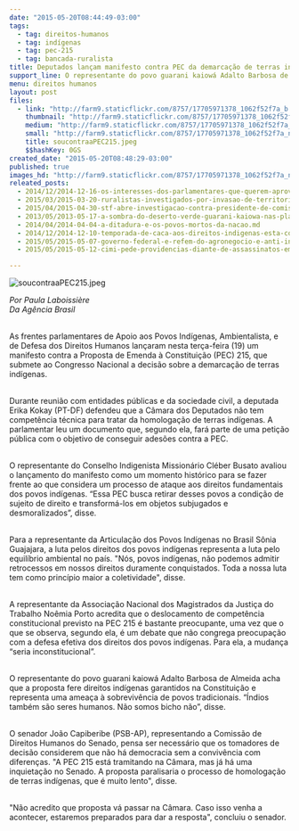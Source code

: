 ```yaml
---
date: "2015-05-20T08:44:49-03:00"
tags:
  - tag: direitos-humanos
  - tag: indígenas
  - tag: pec-215
  - tag: bancada-ruralista
title: Deputados lançam manifesto contra PEC da demarcação de terras indígenas
support_line: O representante do povo guarani kaiowá Adalto Barbosa de Almeida acha que a proposta fere direitos indígenas garantidos na Constituição.
menu: direitos humanos
layout: post
files:
  - link: "http://farm9.staticflickr.com/8757/17705971378_1062f52f7a_b.jpg"
    thumbnail: "http://farm9.staticflickr.com/8757/17705971378_1062f52f7a_t.jpg"
    medium: "http://farm9.staticflickr.com/8757/17705971378_1062f52f7a_z.jpg"
    small: "http://farm9.staticflickr.com/8757/17705971378_1062f52f7a_n.jpg"
    title: soucontraaPEC215.jpeg
    $$hashKey: 0GS
created_date: "2015-05-20T08:48:29-03:00"
published: true
images_hd: "http://farm9.staticflickr.com/8757/17705971378_1062f52f7a_n.jpg"
releated_posts:
  - 2014/12/2014-12-16-os-interesses-dos-parlamentares-que-querem-aprovar-a-pec-215.md
  - 2015/03/2015-03-20-ruralistas-investigados-por-invasao-de-territorios-indigenas-farao-relatorio-da-pec-215.md
  - 2015/04/2015-04-30-stf-abre-investigacao-contra-presidente-de-comissao-da-pec-215.md
  - 2013/05/2013-05-17-a-sombra-do-deserto-verde-guarani-kaiowa-nas-plantacoes-de-cana.md
  - 2014/04/2014-04-04-a-ditadura-e-os-povos-mortos-da-nacao.md
  - 2014/12/2014-12-10-temporada-de-caca-aos-direitos-indigenas-esta-configurada.md
  - 2015/05/2015-05-07-governo-federal-e-refem-do-agronegocio-e-anti-indigena-denuncia-bispo-do-xingu.md
  - 2015/05/2015-05-12-cimi-pede-providencias-diante-de-assassinatos-em-serie-no-nordeste.md

---
```

<p><img alt="soucontraaPEC215.jpeg" src="http://farm9.staticflickr.com/8757/17705971378_1062f52f7a_b.jpg" /></p>

<p><em>Por Paula Laboissi&egrave;re<br />
Da Ag&ecirc;ncia Brasil</em></p>

<p><br />
As frentes parlamentares de Apoio aos Povos Ind&iacute;genas, Ambientalista, e de Defesa dos Direitos Humanos lan&ccedil;aram nesta ter&ccedil;a-feira (19) um manifesto contra a Proposta de Emenda &agrave; Constitui&ccedil;&atilde;o (PEC) 215, que submete ao Congresso Nacional a decis&atilde;o sobre a demarca&ccedil;&atilde;o de terras ind&iacute;genas.</p>

<p><br />
Durante reuni&atilde;o com entidades p&uacute;blicas e da sociedade civil, a deputada Erika Kokay (PT-DF) defendeu que a C&acirc;mara dos Deputados n&atilde;o tem compet&ecirc;ncia t&eacute;cnica para tratar da homologa&ccedil;&atilde;o de terras ind&iacute;genas. A parlamentar leu um documento que, segundo ela, far&aacute; parte de uma peti&ccedil;&atilde;o p&uacute;blica com o objetivo de conseguir ades&otilde;es contra a PEC.</p>

<p><br />
O representante do Conselho Indigenista Mission&aacute;rio Cl&eacute;ber Busato avaliou o lan&ccedil;amento do manifesto como um momento hist&oacute;rico para se fazer frente ao que considera um processo de ataque aos direitos fundamentais dos povos ind&iacute;genas. &ldquo;Essa PEC busca retirar desses povos a condi&ccedil;&atilde;o de sujeito de direito e transform&aacute;-los em objetos subjugados e desmoralizados&rdquo;, disse.</p>

<p><br />
Para a representante da Articula&ccedil;&atilde;o dos Povos Ind&iacute;genas no Brasil S&ocirc;nia Guajajara, a luta pelos direitos dos povos ind&iacute;genas representa a luta pelo equil&iacute;brio ambiental no pa&iacute;s. &quot;N&oacute;s, povos ind&iacute;genas, n&atilde;o podemos admitir retrocessos em nossos direitos duramente conquistados. Toda a nossa luta tem como princ&iacute;pio maior a coletividade&quot;, disse.</p>

<p><br />
A representante da Associa&ccedil;&atilde;o Nacional dos Magistrados da Justi&ccedil;a do Trabalho No&ecirc;mia Porto acredita que o deslocamento de compet&ecirc;ncia constitucional previsto na PEC 215 &eacute; bastante preocupante, uma vez que o que se observa, segundo ela, &eacute; um debate que n&atilde;o congrega preocupa&ccedil;&atilde;o com a defesa efetiva dos direitos dos povos ind&iacute;genas. Para ela, a mudan&ccedil;a &ldquo;seria inconstitucional&rdquo;.</p>

<p><br />
O representante do povo guarani kaiow&aacute; Adalto Barbosa de Almeida acha que a proposta fere direitos ind&iacute;genas garantidos na Constitui&ccedil;&atilde;o e representa uma amea&ccedil;a &agrave; sobreviv&ecirc;ncia de povos tradicionais. &ldquo;&Iacute;ndios tamb&eacute;m s&atilde;o seres humanos. N&atilde;o somos bicho n&atilde;o&rdquo;, disse.</p>

<p><br />
O senador Jo&atilde;o Capiberibe (PSB-AP), representando a Comiss&atilde;o de Direitos Humanos do Senado, pensa ser necess&aacute;rio que os tomadores de decis&atilde;o considerem que n&atilde;o h&aacute; democracia sem a conviv&ecirc;ncia com diferen&ccedil;as. &quot;A PEC 215 est&aacute; tramitando na C&acirc;mara, mas j&aacute; h&aacute; uma inquieta&ccedil;&atilde;o no Senado. A proposta paralisaria o processo de homologa&ccedil;&atilde;o de terras ind&iacute;genas, que &eacute; muito lento&quot;, disse.</p>

<p><br />
&quot;N&atilde;o acredito que proposta v&aacute; passar na C&acirc;mara. Caso isso venha a acontecer, estaremos preparados para dar a resposta&quot;, concluiu o senador.</p>
